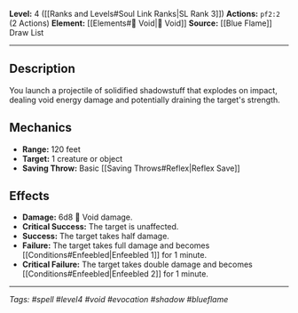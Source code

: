 **Level:** 4 ([[Ranks and Levels#Soul Link Ranks|SL Rank 3]])
**Actions:** `pf2:2` (2 Actions)
**Element:** [[Elements#🌌 Void|🌌 Void]]
**Source:** [[Blue Flame]] Draw List

---

## Description

You launch a projectile of solidified shadowstuff that explodes on impact, dealing void energy damage and potentially draining the target's strength.

## Mechanics
- **Range:** 120 feet
- **Target:** 1 creature or object
- **Saving Throw:** Basic [[Saving Throws#Reflex|Reflex Save]]

## Effects

- **Damage:** 6d8 🌌 Void damage.
- **Critical Success:** The target is unaffected.
- **Success:** The target takes half damage.
- **Failure:** The target takes full damage and becomes [[Conditions#Enfeebled|Enfeebled 1]] for 1 minute.
- **Critical Failure:** The target takes double damage and becomes [[Conditions#Enfeebled|Enfeebled 2]] for 1 minute.

---
*Tags: #spell #level4 #void #evocation #shadow #blueflame*
